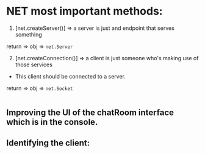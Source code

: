 # NET most important methods:
 1. [net.createServer()] => a server is just and endpoint that serves something

 return => obj => `net.Server`

 2. [net.createConnection()] => a client is just someone who's making use of those services
 - This client should be connected to a server.

  return => obj => `net.Socket`

``` clave comprender estos 2 methods ya que son keys centrales para la creacion de servers/ clients e interactuar.
```
## Improving the UI of the chatRoom interface which is in the console.

## Identifying the client:
